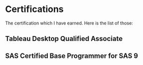 # Certifications
The certification which I have earned.
Here is the list of those:
## Tableau Desktop Qualified Associate
## SAS Certified Base Programmer for SAS 9
